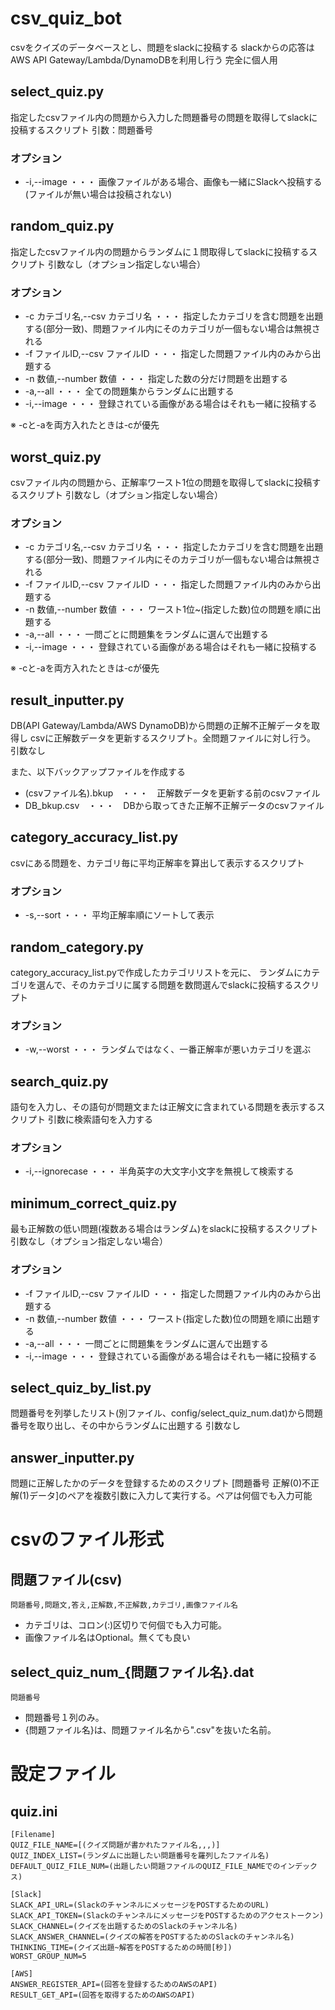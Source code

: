 # csv_quiz_bot

csvをクイズのデータベースとし、問題をslackに投稿する
slackからの応答はAWS API Gateway/Lambda/DynamoDBを利用し行う
完全に個人用

## select_quiz.py

指定したcsvファイル内の問題から入力した問題番号の問題を取得してslackに投稿するスクリプト
引数：問題番号

### オプション

- -i,--image ・・・ 画像ファイルがある場合、画像も一緒にSlackへ投稿する(ファイルが無い場合は投稿されない)


## random_quiz.py

指定したcsvファイル内の問題からランダムに１問取得してslackに投稿するスクリプト
引数なし（オプション指定しない場合）

### オプション

- -c カテゴリ名,--csv カテゴリ名 ・・・ 指定したカテゴリを含む問題を出題する(部分一致)、問題ファイル内にそのカテゴリが一個もない場合は無視される
- -f ファイルID,--csv ファイルID ・・・ 指定した問題ファイル内のみから出題する
- -n 数値,--number 数値 ・・・ 指定した数の分だけ問題を出題する
- -a,--all ・・・ 全ての問題集からランダムに出題する
- -i,--image ・・・ 登録されている画像がある場合はそれも一緒に投稿する

※ -cと-aを両方入れたときは-cが優先

## worst_quiz.py

csvファイル内の問題から、正解率ワースト1位の問題を取得してslackに投稿するスクリプト
引数なし（オプション指定しない場合）

### オプション

- -c カテゴリ名,--csv カテゴリ名 ・・・ 指定したカテゴリを含む問題を出題する(部分一致)、問題ファイル内にそのカテゴリが一個もない場合は無視される
- -f ファイルID,--csv ファイルID ・・・ 指定した問題ファイル内のみから出題する
- -n 数値,--number 数値 ・・・ ワースト1位~(指定した数)位の問題を順に出題する
- -a,--all ・・・ 一問ごとに問題集をランダムに選んで出題する
- -i,--image ・・・ 登録されている画像がある場合はそれも一緒に投稿する

※ -cと-aを両方入れたときは-cが優先

## result_inputter.py

DB(API Gateway/Lambda/AWS DynamoDB)から問題の正解不正解データを取得し
csvに正解数データを更新するスクリプト。全問題ファイルに対し行う。
引数なし

また、以下バックアップファイルを作成する
- (csvファイル名).bkup　・・・　正解数データを更新する前のcsvファイル
- DB_bkup.csv　・・・　DBから取ってきた正解不正解データのcsvファイル

## category_accuracy_list.py

csvにある問題を、カテゴリ毎に平均正解率を算出して表示するスクリプト

### オプション

- -s,--sort ・・・ 平均正解率順にソートして表示

## random_category.py

category_accuracy_list.pyで作成したカテゴリリストを元に、
ランダムにカテゴリを選んで、そのカテゴリに属する問題を数問選んでslackに投稿するスクリプト

### オプション

- -w,--worst ・・・ ランダムではなく、一番正解率が悪いカテゴリを選ぶ

## search_quiz.py

語句を入力し、その語句が問題文または正解文に含まれている問題を表示するスクリプト
引数に検索語句を入力する

### オプション

- -i,--ignorecase ・・・ 半角英字の大文字小文字を無視して検索する

## minimum_correct_quiz.py

最も正解数の低い問題(複数ある場合はランダム)をslackに投稿するスクリプト
引数なし（オプション指定しない場合）

### オプション

- -f ファイルID,--csv ファイルID ・・・ 指定した問題ファイル内のみから出題する
- -n 数値,--number 数値 ・・・ ワースト(指定した数)位の問題を順に出題する
- -a,--all ・・・ 一問ごとに問題集をランダムに選んで出題する
- -i,--image ・・・ 登録されている画像がある場合はそれも一緒に投稿する

## select_quiz_by_list.py

問題番号を列挙したリスト(別ファイル、config/select_quiz_num.dat)から問題番号を取り出し、その中からランダムに出題する
引数なし


## answer_inputter.py

問題に正解したかのデータを登録するためのスクリプト
[問題番号 正解(0)不正解(1)データ]のペアを複数引数に入力して実行する。ペアは何個でも入力可能


# csvのファイル形式

## 問題ファイル(csv)

```
問題番号,問題文,答え,正解数,不正解数,カテゴリ,画像ファイル名
```

- カテゴリは、コロン(:)区切りで何個でも入力可能。
- 画像ファイル名はOptional。無くても良い


## select_quiz_num_{問題ファイル名}.dat

```
問題番号
```

- 問題番号１列のみ。
- {問題ファイル名}は、問題ファイル名から".csv"を抜いた名前。


# 設定ファイル

## quiz.ini

```
[Filename]
QUIZ_FILE_NAME=[(クイズ問題が書かれたファイル名,,,)]
QUIZ_INDEX_LIST=(ランダムに出題したい問題番号を羅列したファイル名)
DEFAULT_QUIZ_FILE_NUM=(出題したい問題ファイルのQUIZ_FILE_NAMEでのインデックス)

[Slack]
SLACK_API_URL=(SlackのチャンネルにメッセージをPOSTするためのURL)
SLACK_API_TOKEN=(SlackのチャンネルにメッセージをPOSTするためのアクセストークン)
SLACK_CHANNEL=(クイズを出題するためのSlackのチャンネル名)
SLACK_ANSWER_CHANNEL=(クイズの解答をPOSTするためのSlackのチャンネル名)
THINKING_TIME=(クイズ出題~解答をPOSTするための時間[秒])
WORST_GROUP_NUM=5

[AWS]
ANSWER_REGISTER_API=(回答を登録するためのAWSのAPI)
RESULT_GET_API=(回答を取得するためのAWSのAPI)
```